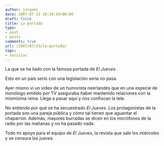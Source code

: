 ```yaml
---
author: jorgeml
date: 2007-07-23 16:28:43+00:00
draft: false
title: La portada
type: 
- post
- posts
comments: true
url: /2007/07/23/la-portada/
tags:
- noticias
---
```


La que se ha liado con la famosa portada de _El Jueves_.

Esto en un país serio con una legislación seria no pasa.

Ayer mismo ví un video de un humorista neerlandés que en una especie de monólogo emitido por TV aseguraba haber mantenido relaciones con la mismísima reina. Llega a pasar aquí y nos confiscan la tele.

No entiendo por qué se ha secuestrado _El Jueves_. Los protagonistas de la portada son una pareja pública y cómo tal tienen que aguantar el chaparrón. Además, mayores burradas se dicen en los micrófonos de la radio por las mañanas y no ha pasado nada.

Todo mi apoyo para el equipo de _El Jueves_, la revista que sale los miércoles y se censura los jueves.
